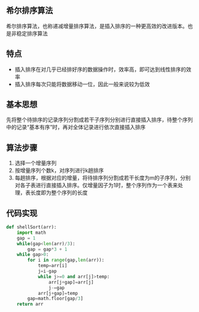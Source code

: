 ## 希尔排序算法
希尔排序算法，也称递减增量排序算法，是插入排序的一种更高效的改进版本。也是非稳定排序算法

## 特点
* 插入排序在对几乎已经排好序的数据操作时，效率高，即可达到线性排序的效率
* 插入排序每次只能将数据移动一位，因此一般来说较为低效

## 基本思想
先将整个待排序的记录序列分割成若干子序列分别进行直接插入排序，待整个序列中的记录“基本有序”时，再对全体记录进行依次直接插入排序

## 算法步骤
1. 选择一个增量序列
2. 按增量序列个数k，对序列进行k趟排序
3. 每趟排序，根据对应的增量，将待排序列分割成若干长度为m的子序列，分别对各子表进行直接插入排序。仅增量因子为1时，整个序列作为一个表来处理，表长度即为整个序列的长度

## 代码实现
```Python
def shellSort(arr):
    import math
    gap = 1
    while(gap<len(arr)/3):
        gap = gap*3 + 1
    while gap>0:
        for i in range(gap,len(arr)):
            temp=arr[i]
            j=i-gap
            while j>=0 and arr[j]>temp:
                arr[j+gap]=arr[j]
                j-=gap
            arr[j+gap]=temp
        gap=math.floor[gap/3]
    return arr
```